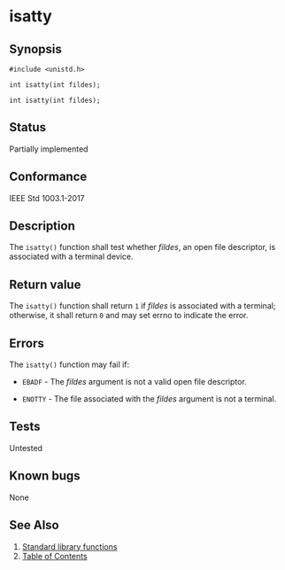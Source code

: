 # isatty

## Synopsis

`#include <unistd.h>`

`int isatty(int fildes);`

`int isatty(int fildes);`

## Status

Partially implemented

## Conformance

IEEE Std 1003.1-2017

## Description

The `isatty()` function shall test whether _fildes_, an open file descriptor, is associated with a terminal
device.

## Return value

The `isatty()` function shall return `1` if _fildes_ is associated with a terminal; otherwise, it shall return `0` and
may set errno to indicate the error.

## Errors

The `isatty()` function may fail if:

* `EBADF` - The _fildes_ argument is not a valid open file descriptor.

* `ENOTTY` - The file associated with the _fildes_ argument is not a terminal.

## Tests

Untested

## Known bugs

None

## See Also

1. [Standard library functions](../index.md)
2. [Table of Contents](../../../index.md)
